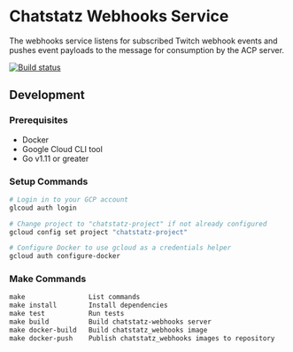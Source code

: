 # Chatstatz Webhooks Service

The webhooks service listens for subscribed Twitch webhook events and
pushes event payloads to the message for consumption by the ACP server.

[![Build status](https://badge.buildkite.com/03f303396fe05d51a5d7e420915544dde6a316fb8b32dc2012.svg)](https://buildkite.com/chatstatz/chatstatz-webhooks)

## Development

### Prerequisites

- Docker
- Google Cloud CLI tool
- Go v1.11 or greater

### Setup Commands

```bash
# Login in to your GCP account
glcoud auth login

# Change project to "chatstatz-project" if not already configured
gcloud config set project "chatstatz-project"

# Configure Docker to use gcloud as a credentials helper
gcloud auth configure-docker
```

### Make Commands

```txt
make                List commands
make install        Install dependencies
make test           Run tests
make build          Build chatstatz-webhooks server
make docker-build   Build chatstatz_webhooks image
make docker-push    Publish chatstatz_webhooks images to repository
```
